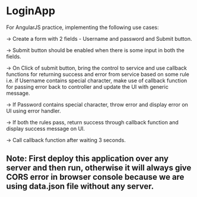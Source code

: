# LoginApp

For AngularJS practice, implementing the following use cases:

-> Create a form with 2 fields - Username and password and Submit button.

-> Submit button should be enabled when there is some input in both the fields.

-> On Click of submit button, bring the control to service and use callback functions for returning success and error from service based on some rule i.e. if Username contains special character, make use of callback function for passing error back to controller and update the UI with generic message.

-> If Password contains special character, throw error and display error on UI using error handler. 

-> If both the rules pass, return success through callback function and display success message on UI.

-> Call callback function after waiting 3 seconds. 

## Note: First deploy this application over any server and then run, otherwise it will always give CORS error in browser console because we are using data.json file without any server.
